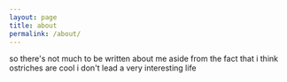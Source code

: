 ```yaml
---
layout: page
title: about
permalink: /about/
---
```

so there's not much to be written about me aside from the fact that i think ostriches are cool
i don't lead a very interesting life
